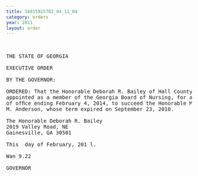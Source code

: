 ```yaml
---
title: 16815915702_04_11_04
category: orders
year: 2011
layout: order
---
```


<pre> 

THE STATE OF GEORGIA

EXECUTIVE ORDER

BY THE GOVERNOR:

ORDERED: That the Honorable Deborah R. Bailey of Hall County, Georgia, is
appointed as a member of the Georgia Board of Nursing, for a term
of ofﬁce ending February 4, 2014, to succeed the Honorable Mary
M. Anderson, whose term expired on September 23, 2010.

The Honorable Deborah R. Bailey
2019 Valley Road, NE
Gainesville, GA 30501

This  day of February, 201 l.

Wan 9.22

GOVERNOR

</pre>
